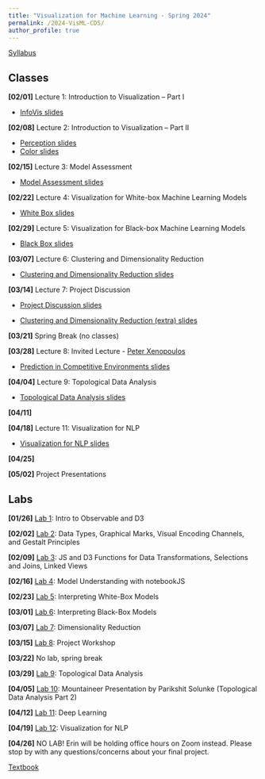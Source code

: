 ```yaml
---
title: "Visualization for Machine Learning - Spring 2024"
permalink: /2024-VisML-CDS/
author_profile: true
---
```


<!-- [Syllabus](/2024-VisML-CDS/DS-GA-3001---Spring-2024.pdf) -->

[Syllabus](/2024-VisML-CDS/syllabus)

## Classes

**[02/01]** Lecture 1: Introduction to Visualization – Part I

- [InfoVis slides](/2024-VisML-CDS/slides/infovis)

**[02/08]** Lecture 2: Introduction to Visualization – Part II

- [Perception slides](/2024-VisML-CDS/slides/perception)
- [Color slides](/2024-VisML-CDS/slides/color)

**[02/15]** Lecture 3: Model Assessment

- [Model Assessment slides](/2024-VisML-CDS/slides/model_assessment)

**[02/22]** Lecture 4: Visualization for White-box Machine Learning Models

- [White Box slides](/2024-VisML-CDS/slides/white_box)

**[02/29]** Lecture 5: Visualization for Black-box Machine Learning Models

- [Black Box slides](/2024-VisML-CDS/slides/black_box)

**[03/07]** Lecture 6:  Clustering and Dimensionality Reduction

- [Clustering and Dimensionality Reduction slides](/2024-VisML-CDS/slides/clustering-dm)

**[03/14]** Lecture 7: Project Discussion

- [Project Discussion slides](/2024-VisML-CDS/slides/project)

- [Clustering and Dimensionality Reduction (extra) slides](/2024-VisML-CDS/slides/clustering-dm2)

**[03/21]** Spring Break (no classes)

**[03/28]** Lecture 8: Invited Lecture - [Peter Xenopoulos](https://www.peterxeno.com/)

- [Prediction in Competitive Environments slides](https://docs.google.com/presentation/d/1c2HEF1pWe9MD65V1NbHk8OCeGYUSzwo0ctAnN503YCI/edit#slide=id.p)

**[04/04]** Lecture 9: Topological Data Analysis

- [Topological Data Analysis slides](/2024-VisML-CDS/slides/tda)

**[04/11]**

**[04/18]** Lecture 11: Visualization for NLP
- [Visualization for NLP slides](/2024-VisML-CDS/slides/vis4nlp)

**[04/25]**

**[05/02]** Project Presentations

## Labs

**[01/26]** [Lab 1](/2024-VisML-CDS/Labs/VisML-Lab-Week1-Recap): Intro to Observable and D3

**[02/02]** [Lab 2](/2024-VisML-CDS/Labs/VisML-Lab-Week2-recap): Data Types, Graphical Marks,  Visual Encoding Channels, and Gestalt Principles

**[02/09]** [Lab 3](/2024-VisML-CDS/Labs/VisML-Lab-Week3-recap): JS and D3 Functions for Data Transformations, Selections and Joins, Linked Views

**[02/16]** [Lab 4](/2024-VisML-CDS/Labs/VisML-Lab-Week4-recap): Model Understanding with notebookJS

**[02/23]** [Lab 5](/2024-VisML-CDS/Labs/VisML-Lab-Week5-recap): Interpreting White-Box Models

**[03/01]** [Lab 6](https://ctsilva.github.io/2024-VisML-CDS/Labs/Lab_Week_6/VisML-Lab-Week6-recap/): Interpreting Black-Box Models

**[03/07]** [Lab 7](https://ctsilva.github.io/2024-VisML-CDS/Labs/Lab_Week_7/VisML-Lab-Week7-recap/): Dimensionality Reduction

**[03/15]** [Lab 8](https://ctsilva.github.io/2024-VisML-CDS/Labs/Lab_Week_8/VisML-Lab-Week8-recap/): Project Workshop 

**[03/22]** No lab, spring break

**[03/29]** [Lab 9](https://ctsilva.github.io/2024-VisML-CDS/Labs/Lab_Week_9/VisML-Lab-Week9-recap/): Topological Data Analysis

**[04/05]** [Lab 10](https://ctsilva.github.io/2024-VisML-CDS/Labs/Lab_Week_10/VisML-Lab-Week10-recap/): Mountaineer Presentation by Parikshit Solunke (Topological Data Analysis Part 2)

**[04/12]** [Lab 11](https://ctsilva.github.io/2024-VisML-CDS/Labs/Lab_Week_11/VisML-Lab-Week11-recap/): Deep Learning 

**[04/19]** [Lab 12](https://ctsilva.github.io/2024-VisML-CDS/Labs/Lab_Week_12/VisML-Lab-Week12-recap/): Visualization for NLP 

**[04/26]** NO LAB! Erin will be holding office hours on Zoom instead. Please stop by with any questions/concerns about your final project. 

[Textbook](VisML_book/index.qmd)
